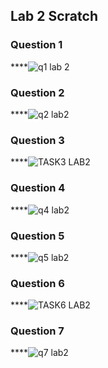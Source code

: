 ## Lab 2 Scratch
### Question 1
****![q1 lab 2](https://github.com/Srijaali/PF-FALL23/assets/142867637/ff546e96-f95a-418a-9229-aaba8a1a1d80)
### Question 2
****![q2 lab2](https://github.com/Srijaali/PF-FALL23/assets/142867637/0df55f6b-71a1-4a08-885c-a5461cb865fb)
### Question 3
****![TASK3 LAB2](https://github.com/Srijaali/PF-FALL23/assets/142867637/7d06d5a0-7c75-4d6c-99b3-c6752e1d0fde)
### Question 4
****![q4 lab2](https://github.com/Srijaali/PF-FALL23/assets/142867637/220ea202-2330-4e7d-b81f-1df1d51070d5)
### Question 5
****![q5 lab2](https://github.com/Srijaali/PF-FALL23/assets/142867637/97d29172-2d3c-4045-b654-36cfe832d449)
### Question 6
****![TASK6 LAB2](https://github.com/Srijaali/PF-FALL23/assets/142867637/dd817cc4-cf15-44a2-afca-cc9894600c3b)
### Question 7
****![q7 lab2](https://github.com/Srijaali/PF-FALL23/assets/142867637/75a74c1f-baac-464e-a7b3-0cc73a087f85)
